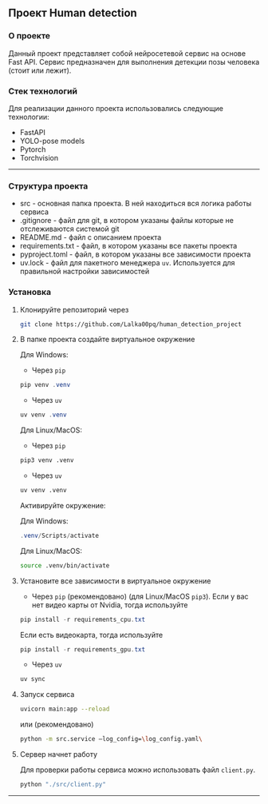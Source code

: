## Проект Human detection 
### О проекте
Данный проект представляет собой нейросетевой сервис на основе Fast API. Сервис предназначен для выполнения детекции позы человека (стоит или лежит).
### Стек технологий
Для реализации данного проекта использовались следующие технологии:
- FastAPI
- YOLO-pose models
- Pytorch
- Torchvision
---
### Структура проекта
- src - основная папка проекта. В ней находиться вся логика работы сервиса
- .gitignore - файл для git, в котором указаны файлы которые не отслеживаются системой git
- README.md - файл с описанием проекта
- requirements.txt - файл, в котором указаны все пакеты проекта
- pyproject.toml - файл, в котором указаны все зависимости проекта
- uv.lock - файл для пакетного менеджера `uv`. Используется для правильной настройки зависимостей 

### Установка
1) Клонируйте репозиторий через 
    ```bash
    git clone https://github.com/Lalka00pq/human_detection_project
    ```
2) В папке проекта создайте виртуальное окружение 
   
   Для Windows:
   - Через `pip`
   ```powershell
   pip venv .venv
   ```
   - Через `uv`
   ```powershell
   uv venv .venv
   ```
   Для Linux/MacOS:
   - Через `pip`
   ```bash
   pip3 venv .venv
   ```
   - Через `uv`
    ```bash
    uv venv .venv
    ```
    Активируйте окружение:

    Для Windows:
    ```powershell
    .venv/Scripts/activate
    ```
    Для Linux/MacOS:
    ```bash
    source .venv/bin/activate
    ```
3) Установите все зависимости в виртуальное окружение
   - Через `pip` (рекомендовано) (для Linux/MacOS `pip3`). Если у вас нет видео карты от Nvidia, тогда используйте
   ```powershell
   pip install -r requirements_cpu.txt
   ```
    Если есть видеокарта, тогда используйте
   ```powershell
   pip install -r requirements_gpu.txt
   ``` 
   - Через `uv`
   ```bash
   uv sync
   ```
4) Запуск сервиса
    ```bash
    uvicorn main:app --reload
    ```
    или
    (рекомендовано) 
    ```bash
    python -m src.service –log_config=\log_config.yaml\
    ``` 
5) Сервер начнет работу
   
   Для проверки работы сервиса можно использовать файл `client.py`.
   ```bash
   python "./src/client.py"
   ```
---